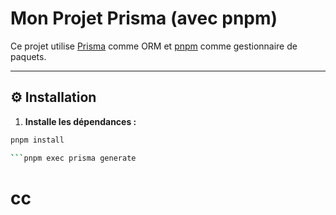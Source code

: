 # Mon Projet Prisma (avec pnpm)

Ce projet utilise [Prisma](https://www.prisma.io/) comme ORM et [pnpm](https://pnpm.io/) comme gestionnaire de paquets.

---

## ⚙️ Installation

1. **Installe les dépendances :**

````bash
pnpm install

```pnpm exec prisma generate
````

<h1>cc</h1>
